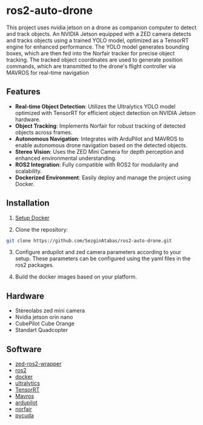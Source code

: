
# ros2-auto-drone

This project uses nvidia jetson on a drone as companion computer to detect and track objects. 
An NVIDIA Jetson equipped with a ZED camera detects and tracks objects using a trained YOLO model, optimized as a TensorRT engine for enhanced performance. The YOLO model generates bounding boxes, which are then fed into the Norfair tracker for precise object tracking. The tracked object coordinates are used to generate position commands, which are transmitted to the drone's flight controller via MAVROS for real-time navigation

## Features

- **Real-time Object Detection**: Utilizes the Ultralytics YOLO model optimized with TensorRT for efficient object detection on NVIDIA Jetson hardware.
- **Object Tracking**: Implements Norfair for robust tracking of detected objects across frames.
- **Autonomous Navigation**: Integrates with ArduPilot and MAVROS to enable autonomous drone navigation based on the detected objects.
- **Stereo Vision**: Uses the ZED Mini Camera for depth perception and enhanced environmental understanding.
- **ROS2 Integration**: Fully compatible with ROS2 for modularity and scalability.
- **Dockerized Environment**: Easily deploy and manage the project using Docker.

## Installation

1. [Setup Docker](https://docs.docker.com/get-started/get-docker/)

2. Clone the repository:
  ```bash
  git clone https://github.com/SezginAtabas/ros2-auto-drone.git
  ```

3. Configure ardupilot and zed camera parameters according to your setup. These parameters can be configured using the yaml files in the ros2 packages.

4. Build the docker images based on your platform.
   


## Hardware

- Stereolabs zed mini camera
- Nvidia jetson orin nano 
- CubePilot Cube Orange
- Standart Quadcopter

## Software

- [zed-ros2-wrapper](https://github.com/stereolabs/zed-ros2-wrapper)
- [ros2](https://github.com/ros2/ros2)
- [docker](https://www.docker.com/)
- [ultralytics](https://github.com/ultralytics/ultralytics)
- [TensorRT](https://github.com/NVIDIA/TensorRT)
- [Mavros](https://github.com/mavlink/mavros)
- [ardupilot](https://github.com/ArduPilot/ardupilot)
- [norfair](https://github.com/tryolabs/norfair?tab=readme-ov-file)
- [pycuda](https://github.com/inducer/pycuda)
